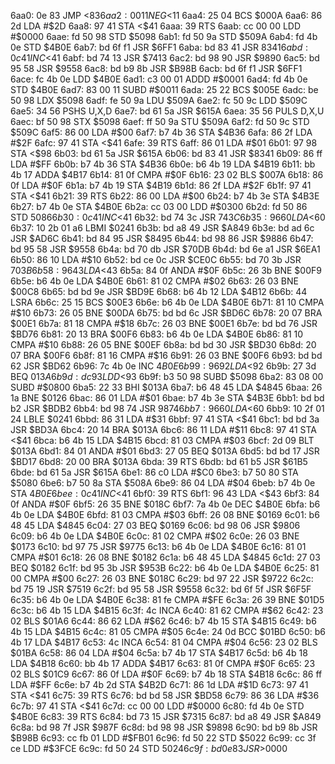 6aa0: 0e 83        JMP    <$83
6aa2: 00 11        NEG    <$11
6aa4: 25 04        BCS    $000A
6aa6: 86 2d        LDA    #$2D
6aa8: 97 41        STA    <$41
6aaa: 39           RTS
6aab: cc 00 00     LDD    #$0000
6aae: fd 50 98     STD    $5098
6ab1: fd 50 9a     STD    $509A
6ab4: fd 4b 0e     STD    $4B0E
6ab7: bd 6f f1     JSR    $6FF1
6aba: bd 83 41     JSR    $8341
6abd: 0c 41        INC    <$41
6abf: bd 74 13     JSR    $7413
6ac2: bd 98 90     JSR    $9890
6ac5: bd 95 58     JSR    $9558
6ac8: bd b9 8b     JSR    $B98B
6acb: bd 6f f1     JSR    $6FF1
6ace: fc 4b 0e     LDD    $4B0E
6ad1: c3 00 01     ADDD   #$0001
6ad4: fd 4b 0e     STD    $4B0E
6ad7: 83 00 11     SUBD   #$0011
6ada: 25 22        BCS    $005E
6adc: be 50 98     LDX    $5098
6adf: fe 50 9a     LDU    $509A
6ae2: fc 50 9c     LDD    $509C
6ae5: 34 56        PSHS   U,X,D
6ae7: bd 61 5a     JSR    $615A
6aea: 35 56        PULS   D,X,U
6aec: bf 50 98     STX    $5098
6aef: ff 50 9a     STU    $509A
6af2: fd 50 9c     STD    $509C
6af5: 86 00        LDA    #$00
6af7: b7 4b 36     STA    $4B36
6afa: 86 2f        LDA    #$2F
6afc: 97 41        STA    <$41
6afe: 39           RTS
6aff: 86 01        LDA    #$01
6b01: 97 98        STA    <$98
6b03: bd 61 5a     JSR    $615A
6b06: bd 83 41     JSR    $8341
6b09: 86 ff        LDA    #$FF
6b0b: b7 4b 36     STA    $4B36
6b0e: b6 4b 19     LDA    $4B19
6b11: bb 4b 17     ADDA   $4B17
6b14: 81 0f        CMPA   #$0F
6b16: 23 02        BLS    $007A
6b18: 86 0f        LDA    #$0F
6b1a: b7 4b 19     STA    $4B19
6b1d: 86 2f        LDA    #$2F
6b1f: 97 41        STA    <$41
6b21: 39           RTS
6b22: 86 00        LDA    #$00
6b24: b7 4b 3e     STA    $4B3E
6b27: b7 4b 0e     STA    $4B0E
6b2a: cc 03 00     LDD    #$0300
6b2d: fd 50 86     STD    $5086
6b30: 0c 41        INC    <$41
6b32: bd 74 3c     JSR    $743C
6b35: 96 60        LDA    <$60
6b37: 10 2b 01 a6  LBMI   $0241
6b3b: bd a8 49     JSR    $A849
6b3e: bd ad 6c     JSR    $AD6C
6b41: bd 84 95     JSR    $8495
6b44: bd 98 86     JSR    $9886
6b47: bd 95 58     JSR    $9558
6b4a: bd 70 db     JSR    $70DB
6b4d: bd 6e a1     JSR    $6EA1
6b50: 86 10        LDA    #$10
6b52: bd ce 0c     JSR    $CE0C
6b55: bd 70 3b     JSR    $703B
6b58: 96 43        LDA    <$43
6b5a: 84 0f        ANDA   #$0F
6b5c: 26 3b        BNE    $00F9
6b5e: b6 4b 0e     LDA    $4B0E
6b61: 81 02        CMPA   #$02
6b63: 26 03        BNE    $00C8
6b65: bd bd 9e     JSR    $BD9E
6b68: b6 4b 12     LDA    $4B12
6b6b: 44           LSRA
6b6c: 25 15        BCS    $00E3
6b6e: b6 4b 0e     LDA    $4B0E
6b71: 81 10        CMPA   #$10
6b73: 26 05        BNE    $00DA
6b75: bd bd 6c     JSR    $BD6C
6b78: 20 07        BRA    $00E1
6b7a: 81 18        CMPA   #$18
6b7c: 26 03        BNE    $00E1
6b7e: bd bd 76     JSR    $BD76
6b81: 20 13        BRA    $00F6
6b83: b6 4b 0e     LDA    $4B0E
6b86: 81 10        CMPA   #$10
6b88: 26 05        BNE    $00EF
6b8a: bd bd 30     JSR    $BD30
6b8d: 20 07        BRA    $00F6
6b8f: 81 16        CMPA   #$16
6b91: 26 03        BNE    $00F6
6b93: bd bd 62     JSR    $BD62
6b96: 7c 4b 0e     INC    $4B0E
6b99: 96 92        LDA    <$92
6b9b: 27 3d        BEQ    $013A
6b9d: dc 93        LDD    <$93
6b9f: b3 50 98     SUBD   $5098
6ba2: 83 08 00     SUBD   #$0800
6ba5: 22 33        BHI    $013A
6ba7: b6 48 45     LDA    $4845
6baa: 26 1a        BNE    $0126
6bac: 86 01        LDA    #$01
6bae: b7 4b 3e     STA    $4B3E
6bb1: bd bd b2     JSR    $BDB2
6bb4: bd 98 74     JSR    $9874
6bb7: 96 60        LDA    <$60
6bb9: 10 2f 01 24  LBLE   $0241
6bbd: 86 31        LDA    #$31
6bbf: 97 41        STA    <$41
6bc1: bd bd 3a     JSR    $BD3A
6bc4: 20 14        BRA    $013A
6bc6: 86 11        LDA    #$11
6bc8: 97 41        STA    <$41
6bca: b6 4b 15     LDA    $4B15
6bcd: 81 03        CMPA   #$03
6bcf: 2d 09        BLT    $013A
6bd1: 84 01        ANDA   #$01
6bd3: 27 05        BEQ    $013A
6bd5: bd bd 17     JSR    $BD17
6bd8: 20 00        BRA    $013A
6bda: 39           RTS
6bdb: bd 61 b5     JSR    $61B5
6bde: bd 61 5a     JSR    $615A
6be1: 86 c0        LDA    #$C0
6be3: b7 50 80     STA    $5080
6be6: b7 50 8a     STA    $508A
6be9: 86 04        LDA    #$04
6beb: b7 4b 0e     STA    $4B0E
6bee: 0c 41        INC    <$41
6bf0: 39           RTS
6bf1: 96 43        LDA    <$43
6bf3: 84 0f        ANDA   #$0F
6bf5: 26 35        BNE    $018C
6bf7: 7a 4b 0e     DEC    $4B0E
6bfa: b6 4b 0e     LDA    $4B0E
6bfd: 81 03        CMPA   #$03
6bff: 26 08        BNE    $0169
6c01: b6 48 45     LDA    $4845
6c04: 27 03        BEQ    $0169
6c06: bd 98 06     JSR    $9806
6c09: b6 4b 0e     LDA    $4B0E
6c0c: 81 02        CMPA   #$02
6c0e: 26 03        BNE    $0173
6c10: bd 97 75     JSR    $9775
6c13: b6 4b 0e     LDA    $4B0E
6c16: 81 01        CMPA   #$01
6c18: 26 08        BNE    $0182
6c1a: b6 48 45     LDA    $4845
6c1d: 27 03        BEQ    $0182
6c1f: bd 95 3b     JSR    $953B
6c22: b6 4b 0e     LDA    $4B0E
6c25: 81 00        CMPA   #$00
6c27: 26 03        BNE    $018C
6c29: bd 97 22     JSR    $9722
6c2c: bd 75 19     JSR    $7519
6c2f: bd 95 58     JSR    $9558
6c32: bd 6f 5f     JSR    $6F5F
6c35: b6 4b 0e     LDA    $4B0E
6c38: 81 fe        CMPA   #$FE
6c3a: 26 39        BNE    $01D5
6c3c: b6 4b 15     LDA    $4B15
6c3f: 4c           INCA
6c40: 81 62        CMPA   #$62
6c42: 23 02        BLS    $01A6
6c44: 86 62        LDA    #$62
6c46: b7 4b 15     STA    $4B15
6c49: b6 4b 15     LDA    $4B15
6c4c: 81 05        CMPA   #$05
6c4e: 24 0d        BCC    $01BD
6c50: b6 4b 17     LDA    $4B17
6c53: 4c           INCA
6c54: 81 04        CMPA   #$04
6c56: 23 02        BLS    $01BA
6c58: 86 04        LDA    #$04
6c5a: b7 4b 17     STA    $4B17
6c5d: b6 4b 18     LDA    $4B18
6c60: bb 4b 17     ADDA   $4B17
6c63: 81 0f        CMPA   #$0F
6c65: 23 02        BLS    $01C9
6c67: 86 0f        LDA    #$0F
6c69: b7 4b 18     STA    $4B18
6c6c: 86 ff        LDA    #$FF
6c6e: b7 4b 2d     STA    $4B2D
6c71: 86 1d        LDA    #$1D
6c73: 97 41        STA    <$41
6c75: 39           RTS
6c76: bd bd 58     JSR    $BD58
6c79: 86 36        LDA    #$36
6c7b: 97 41        STA    <$41
6c7d: cc 00 00     LDD    #$0000
6c80: fd 4b 0e     STD    $4B0E
6c83: 39           RTS
6c84: bd 73 15     JSR    $7315
6c87: bd a8 49     JSR    $A849
6c8a: bd 98 7f     JSR    $987F
6c8d: bd 98 98     JSR    $9898
6c90: bd b9 8b     JSR    $B98B
6c93: cc fb 01     LDD    #$FB01
6c96: fd 50 22     STD    $5022
6c99: cc 3f ce     LDD    #$3FCE
6c9c: fd 50 24     STD    $5024
6c9f: bd 0e 83     JSR    >$0000

